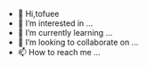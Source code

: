 - 👋 Hi,tofuee
- 👀 I’m interested in ...
- 🌱 I’m currently learning ...
- 💞️ I’m looking to collaborate on ...
- 📫 How to reach me ...

<!---
tofueis a ✨ special ✨ repository because its `README.md` (this file) appears on your GitHub profile.
You can click the Preview link to take a look at your changes.
--->
